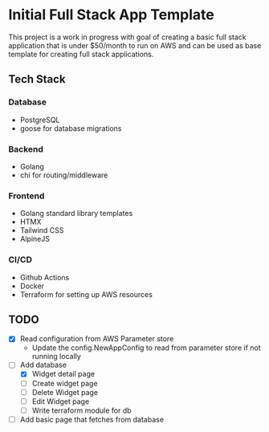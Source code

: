 # Initial Full Stack App Template

This project is a work in progress with goal of creating a basic full stack application that is under $50/month to run on AWS and can be used as base template for creating full stack applications.

## Tech Stack

### Database

- PostgreSQL
- goose for database migrations

### Backend

- Golang
- chi for routing/middleware

### Frontend

- Golang standard library templates
- HTMX
- Tailwind CSS
- AlpineJS

### CI/CD

- Github Actions
- Docker
- Terraform for setting up AWS resources

## TODO

- [x] Read configuration from AWS Parameter store
  - Update the config.NewAppConfig to read from parameter store if not running locally
- [ ] Add database
  - [x] Widget detail page
  - [ ] Create widget page
  - [ ] Delete Widget page
  - [ ] Edit Widget page
  - [ ] Write terraform module for db
- [ ] Add basic page that fetches from database
